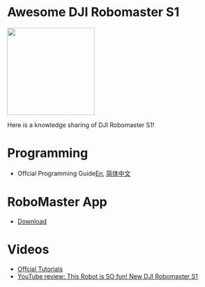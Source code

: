 # Awesome DJI Robomaster S1

<img src="https://user-images.githubusercontent.com/799578/59486980-c2312d80-8ead-11e9-8c77-45edfc76d423.jpg" width="200">

Here is a knowledge sharing of DJI Robomaster S1!

# Programming
 - Offcial Programming Guide[En](https://www.dji.com/robomaster-s1/programming-guide), [简体中文](https://www.dji.com/cn/robomaster-s1/programming-guide)

# RoboMaster App
 - [Download](https://www.dji.com/cn/robomaster-s1?site=brandsite&from=homepage)
 
# Videos
 - [Offcial Tutorials](https://www.dji.com/robomaster-s1/video)
 - [YouTube review: This Robot is SO fun! New DJI Robomaster S1](https://youtu.be/mRWe5Kv745Y)
 
 
